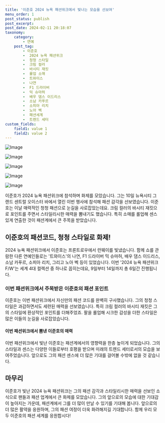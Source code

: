 ```yaml
---
title: '이준호 2024 뉴욕 패션위크에서 빛나는 모습을 선보여'
menu_order: 1
post_status: publish
post_excerpt: 
post_date: 2024-02-11 20:18:07
taxonomy:
    category:
        - 연예
    post_tag:
        - 이준호
        -  2024 뉴욕 패션위크
        -  청청 스타일
        -  크림 컬러
        -  바시티 재킷
        -  롤업 소매
        -  트와이스
        -  나연
        -  F1 드라이버
        -  믹 슈마허
        -  배우 댐스 이드리스
        -  소남 카푸르
        -  소피아 리치
        -  노아 벡
        -  패션세계
        -  트렌드 세터
custom_fields:
    field1: value 1
    field2: value 2
---
```


![Image](https://mimgnews.pstatic.net/image/433/2024/02/11/0000101424_001_20240211112001501.png?type=w540)

![Image](https://ssl.pstatic.net/mimgnews/image/433/2024/02/11/0000101424_002_20240211112001556.png?type=w540)

![Image](https://mimgnews.pstatic.net/image/433/2024/02/11/0000101424_003_20240211112001609.png?type=w540)

![Image](https://ssl.pstatic.net/mimgnews/image/433/2024/02/11/0000101424_004_20240211112001660.png?type=w540)

![Image](https://mimgnews.pstatic.net/image/433/2024/02/11/0000101424_005_20240211112001711.png?type=w540)

이준호가 2024 뉴욕 패션위크에 참석하며 화제를 모았습니다. 그는 10일 뉴욕시티 그랜드 센트럴 오이스터 바에서 열린 이번 행사에 참석해 패션 감각을 선보였습니다. 이준호는 이날 매력적인 청청 패션으로 눈길을 사로잡았는데요. 크림 컬러의 바시티 재킷으로 포인트를 주면서 스타일리시한 매력을 뽐내기도 했습니다. 특히 소매를 롤업해 센스있게 연출한 것이 패션계에서 큰 주목을 받았습니다.
## 이준호의 패션코드, 청청 스타일로 화제!
2024 뉴욕 패션위크에서 이준호는 프론트로우에서 런웨이를 빛냈습니다. 함께 쇼를 관람한 다른 연예인들로는 '트와이스'의 나연, F1 드라이버 믹 슈마허, 배우 댐스 이드리스, 소남 카푸르, 소피아 리치, 그리고 노아 벡 등이 있었습니다. 이번 '2024 뉴욕 패션위크 F/W'는 세계 4대 컬렉션 중 하나로 꼽히는데요, 9일부터 14일까지 총 6일간 진행됩니다.
### 이번 패션위크에서 주목받은 이준호의 패션 포인트
이준호는 이번 패션위크에서 자신만의 패션 코드를 완벽히 구사했습니다. 그의 청청 스타일은 과감하면서도 세련된 매력을 선보였습니다. 특히 크림 컬러의 바시티 재킷은 그의 스타일에 환상적인 포인트를 더해주었죠. 팔을 롤업해 시크한 감성을 더한 스타일은 많은 이들의 눈길을 사로잡았습니다.
#### 이번 패션위크에서 뽐낸 이준호의 매력
이번 패션위크에서 빛난 이준호는 패션계에서의 영향력을 한층 높이게 되었습니다. 그의 스타일과 센스는 다양한 이들로부터 호평을 받으며 미래의 트렌드 세터로서의 모습을 보여주었습니다. 앞으로도 그의 패션 센스에 더 많은 기대를 걸어볼 수밖에 없을 것 같습니다.
## 마무리
이준호가 빛난 2024 뉴욕 패션위크는 그의 패션 감각과 스타일리시한 매력을 선보인 소식으로 팬들과 패션 업계에서 큰 화제를 모았습니다. 그의 앞으로의 모습에 대한 기대감이 높아지는 가운데, 패션계에서 그를 더 많이 만날 수 있기를 기대해 봅니다. 앞으로의 더 많은 활약을 응원하며, 그의 패션 여정이 더욱 화려해지길 기대합니다. 함께 우리 모두 이준호의 패션 세계를 응원합시다!
